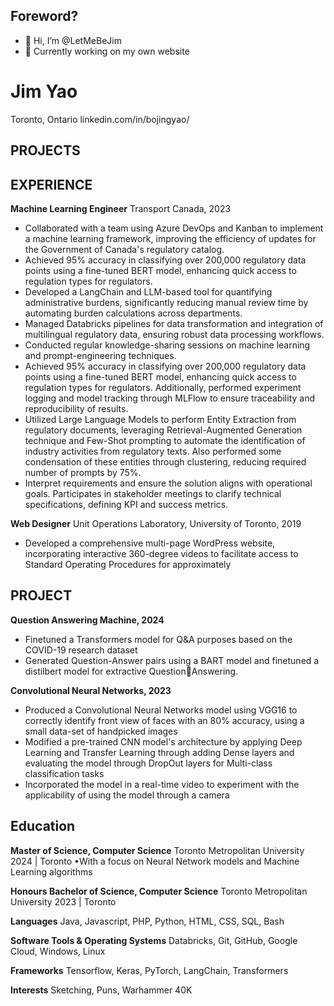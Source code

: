 ## Foreword?
- 👋 Hi, I’m @LetMeBeJim
- 🌱 Currently working on my own website

<!---
LetMeBeJim/LetMeBeJim is a ✨ special ✨ repository because its `README.md` (this file) appears on your GitHub profile.
You can click the Preview link to take a look at your changes.
--->

# Jim Yao
Toronto, Ontario
linkedin.com/in/bojingyao/

## PROJECTS

## EXPERIENCE
**Machine Learning Engineer**
Transport Canada, 2023
- Collaborated with a team using Azure DevOps and Kanban to implement a machine learning framework, improving the efficiency of updates for the Government of Canada's regulatory catalog.
- Achieved 95% accuracy in classifying over 200,000 regulatory data points using a fine-tuned BERT model, enhancing quick access to regulation types for regulators.
- Developed a LangChain and LLM-based tool for quantifying administrative burdens, significantly reducing manual review time by automating burden calculations across departments.
- Managed Databricks pipelines for data transformation and integration of multilingual regulatory data, ensuring robust data processing workflows.
- Conducted regular knowledge-sharing sessions on machine learning and prompt-engineering techniques.
- Achieved 95% accuracy in classifying over 200,000 regulatory data points using a fine-tuned BERT model, enhancing quick access to regulation types for regulators. Additionally, performed experiment logging and model tracking through MLFlow to ensure traceability and reproducibility of results.
- Utilized Large Language Models to perform Entity Extraction from regulatory documents, leveraging Retrieval-Augmented Generation technique and Few-Shot prompting to automate the identification of industry activities from regulatory texts. Also performed some condensation of these entities through clustering, reducing required number of prompts by 75%.
- Interpret requirements and ensure the solution aligns with operational goals. Participates in stakeholder meetings to clarify technical specifications, defining KPI and success metrics.

**Web Designer**
Unit Operations Laboratory, University of Toronto, 2019
- Developed a comprehensive multi-page WordPress website, incorporating interactive 360-degree videos to facilitate access to Standard Operating Procedures for approximately


## PROJECT
**Question Answering Machine, 2024**
- Finetuned a Transformers model for Q&A purposes based on the COVID-19 research dataset
- Generated Question-Answer pairs using a BART model and finetuned a distilbert model for extractive QuestionAnswering.

**Convolutional Neural Networks, 2023**
- Produced a Convolutional Neural Networks model using VGG16 to correctly identify front view of faces with an 80% accuracy, using a small data-set of handpicked images
- Modified a pre-trained CNN model's architecture by applying Deep Learning and Transfer Learning through adding Dense layers and evaluating the model through DropOut layers for Multi-class classification tasks
- Incorporated the model in a real-time video to experiment with the applicability of using the model through a camera

## Education
**Master of Science, Computer Science**
Toronto Metropolitan University
2024 | Toronto
•With a focus on Neural Network models and Machine Learning algorithms

**Honours Bachelor of Science, Computer Science**
Toronto Metropolitan University
2023 | Toronto

**Languages**
Java, Javascript, PHP, Python, HTML, CSS, SQL, Bash

**Software Tools & Operating Systems**
Databricks, Git, GitHub, Google Cloud, Windows, Linux

**Frameworks**
Tensorflow, Keras, PyTorch, LangChain, Transformers

**Interests**
Sketching, Puns, Warhammer 40K



